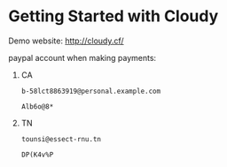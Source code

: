 # Getting Started with Cloudy


Demo website:   http://cloudy.cf/



paypal account when making payments:


1)  CA

        b-58lct8863919@personal.example.com

        Alb6o@8*

 2) TN

        tounsi@essect-rnu.tn

        DP(K4v%P
  

